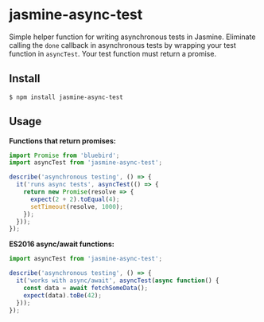 # jasmine-async-test
Simple helper function for writing asynchronous tests in Jasmine. Eliminate
calling the `done` callback in asynchronous tests by wrapping your test function
in `asyncTest`. Your test function must return a promise.

## Install

    $ npm install jasmine-async-test

## Usage

**Functions that return promises:**

```js
import Promise from 'bluebird';
import asyncTest from 'jasmine-async-test';

describe('asynchronous testing', () => {
  it('runs async tests', asyncTest(() => {
    return new Promise(resolve => {
      expect(2 + 2).toEqual(4);
      setTimeout(resolve, 1000);
    });
  }));
});
```

**ES2016 async/await functions:**

```js
import asyncTest from 'jasmine-async-test';

describe('asynchronous testing', () => {
  it('works with async/await', asyncTest(async function() {
    const data = await fetchSomeData();
    expect(data).toBe(42);
  }));
});
```
